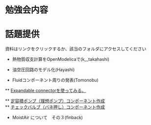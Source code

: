 ﻿# 勉強会内容

# 話題提供  
資料はリンクをクリックするか、該当のフォルダにアクセスしてください  


* 熱物質収支計算をOpenModelicaで(k__takahashi)  

* 油空圧回路のモデル化(Hayashi)  

* Fluidコンポーネント周りの発表(Tomonobu)  

** [Expandable connectorを使ってみる。](http://virtuallabmodelica.blog.jp/archives/17265355.html)  

** [定容積ポンプ（理想ポンプ）コンポーネント作成](http://virtuallabmodelica.blog.jp/archives/16856963.html)  
** [チェックバルブ（バネ押し）コンポーネント作成](http://virtuallabmodelica.blog.jp/archives/16946290.html)  

* MoistAir について　その３(finback)  